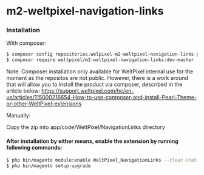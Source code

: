# m2-weltpixel-navigation-links

### Installation

With composer:

```sh
$ composer config repositories.welpixel-m2-weltpixel-navigation-links git git@github.com:rusdragos/m2-weltpixel-navigation-links.git
$ composer require weltpixel/m2-weltpixel-navigation-links:dev-master
```

Note: Composer installation only available for WeltPixel internal use for the moment as the repositos are not public. However, there is a work around that will allow you to install the product via composer, described in the article below: https://support.weltpixel.com/hc/en-us/articles/115000216654-How-to-use-composer-and-install-Pearl-Theme-or-other-WeltPixel-extensions

Manually:

Copy the zip into app/code/WeltPixel/NavigationLinks directory

#### After installation by either means, enable the extension by running following commands:

```sh
$ php bin/magento module:enable WeltPixel_NavigationLinks --clear-static-content
$ php bin/magento setup:upgrade
```
